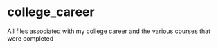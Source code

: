 # college_career
All files associated with my college career and the various courses that were completed
